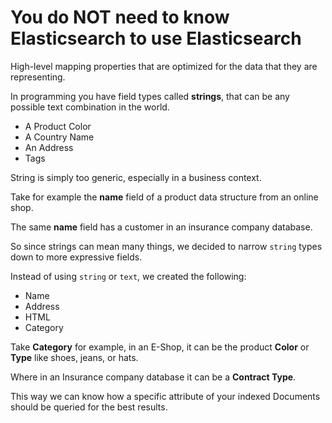 # You do NOT need to know Elasticsearch to use Elasticsearch
High-level mapping properties that are optimized for the data that they are representing.

In programming you have field types called **strings**, that can be any possible text combination in the world.
* A Product Color
* A Country Name
* An Address
* Tags

String is simply too generic, especially in a business context.

Take for example the **name** field of a product data structure from an online shop.

The same **name** field has a customer in an insurance company database.

So since strings can mean many things, we decided to narrow `string` types down to more expressive fields.

Instead of using `string`  or `text`, we created the following:
* Name
* Address
* HTML
* Category

Take **Category** for example, in an E-Shop, it can be the product **Color** or **Type** like shoes, jeans, or hats.

Where in an Insurance company database it can be a **Contract Type**.

This way we can know how a specific attribute of your indexed Documents should be queried for the best results.
